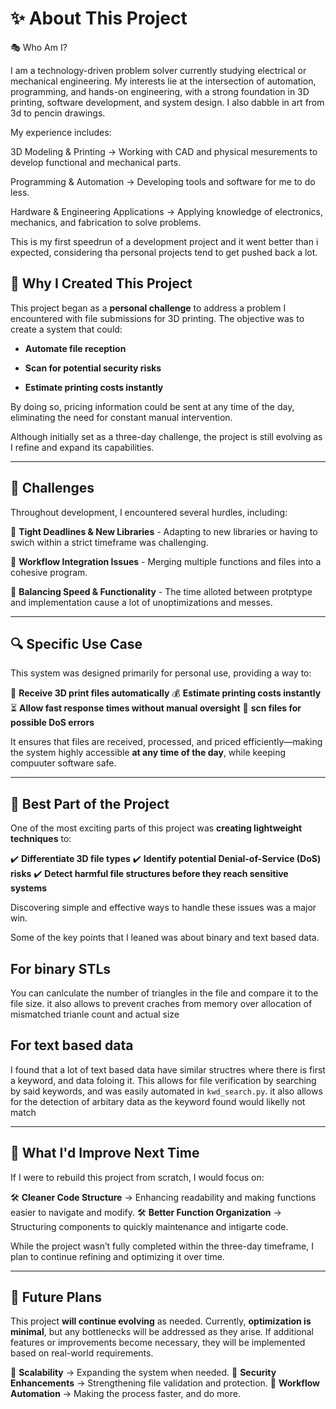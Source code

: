 # ✨ About This Project

🎭 Who Am I?

I am a technology-driven problem solver currently studying electrical or mechanical engineering. My interests lie at the intersection of automation, programming, and hands-on engineering, with a strong foundation in 3D printing, software development, and system design. I also dabble in art from 3d to pencin drawings.

My experience includes:

3D Modeling & Printing → Working with CAD and physical mesurements to develop functional and mechanical parts.

Programming & Automation → Developing tools and software for me to do less.

Hardware & Engineering Applications → Applying knowledge of electronics, mechanics, and fabrication to solve problems.

This is my first speedrun of a development project and it went better than i expected, considering tha personal projects tend to get pushed back a lot.

## 🎯 Why I Created This Project

This project began as a **personal challenge** to address a problem I encountered with file submissions for 3D printing. The objective was to create a system that could:

- **Automate file reception**

- **Scan for potential security risks**

- **Estimate printing costs instantly**


By doing so, pricing information could be sent at any time of the day, eliminating the need for constant manual intervention.

Although initially set as a three-day challenge, the project is still evolving as I refine and expand its capabilities.

---

## 🚧 Challenges

Throughout development, I encountered several hurdles, including:

🔹 **Tight Deadlines & New Libraries** - Adapting to new libraries or having to swich within a strict timeframe was challenging.

🔹 **Workflow Integration Issues** - Merging multiple functions and files into a cohesive program.

🔹 **Balancing Speed & Functionality** - The time alloted between protptype and implementation cause a lot of unoptimizations and messes.


---

## 🔍 Specific Use Case

This system was designed primarily for personal use, providing a way to:

📂 **Receive 3D print files automatically**
💰 **Estimate printing costs instantly**
⏳ **Allow fast response times without manual oversight**
🔶 **scn files for possible DoS errors**

It ensures that files are received, processed, and priced efficiently—making the system highly accessible **at any time of the day**, while keeping compuuter software safe. 

---

## 🎉 Best Part of the Project

One of the most exciting parts of this project was **creating lightweight techniques** to:

✔️ **Differentiate 3D file types**
✔️ **Identify potential Denial-of-Service (DoS) risks**
✔️ **Detect harmful file structures before they reach sensitive systems**

Discovering simple and effective ways to handle these issues was a major win.

Some of the key points that I leaned was about binary and text based data.

## **For binary STLs**
You can canlculate the number of triangles in the file and compare it to the file size. 
it also allows to prevent craches from memory over allocation of mismatched trianle count and actual size

## **For text based data** 
I found that a lot of text based data have similar structres where there is first a keyword,
and data foloing it. This allows for file verification by searching by said keywords, 
and was easily automated in `kwd_search.py`. it also allows for the detection of arbitary data as the keyword found would likelly not match

---

## 🔄 What I'd Improve Next Time

If I were to rebuild this project from scratch, I would focus on:

🛠 **Cleaner Code Structure** → Enhancing readability and making functions easier to navigate and modify.
🛠 **Better Function Organization** → Structuring components to quickly maintenance and intigarte code.

While the project wasn’t fully completed within the three-day timeframe, I plan to continue refining and optimizing it over time.

---

## 🚀 Future Plans

This project **will continue evolving** as needed. Currently, **optimization is minimal**, but any bottlenecks will be addressed as they arise. If additional features or improvements become necessary, they will be implemented based on real-world requirements.

🔹 **Scalability** → Expanding the system when needed.
🔹 **Security Enhancements** → Strengthening file validation and protection.
🔹 **Workflow Automation** → Making the process faster, and do more.

<br></br>

<br></br>

<br></br>

<br></br>

<br></br>

